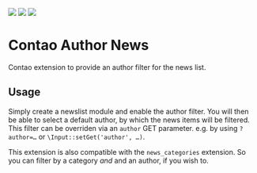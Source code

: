 [![](https://img.shields.io/maintenance/yes/2017.svg)](https://github.com/inspiredminds/contao-author-news)
[![](https://img.shields.io/packagist/v/inspiredminds/contao-author-news.svg)](https://packagist.org/packages/inspiredminds/contao-author-news)
[![](https://img.shields.io/packagist/dt/inspiredminds/contao-author-news.svg)](https://packagist.org/packages/inspiredminds/contao-author-news)

Contao Author News
=====================

Contao extension to provide an author filter for the news list.

## Usage

Simply create a newslist module and enable the author filter. You will then be able to select a default author, by which the news items will be filtered. This filter can be overriden via an `author` GET parameter. e.g. by using `?author=…` or `\Input::setGet('author', …)`.

This extension is also compatible with the `news_categories` extension. So you can filter by a category _and_ and an author, if you wish to.
